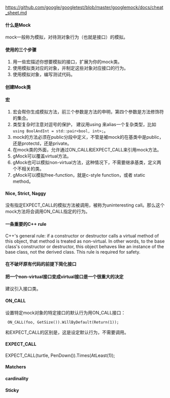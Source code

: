 https://github.com/google/googletest/blob/master/googlemock/docs/cheat_sheet.md

#### 什么是Mock
mock一般称为模拟，对待测对象行为（也就是接口）的模拟。

#### 使用的三个步骤

1. 用一些宏描述你想要模拟的接口，扩展为你的mock类。
1. 使用模拟类对应的对象，并制定这些对象对应接口的行为。
1. 使用模拟对象，编写测试代码。

#### 创建Mock类

#### 宏
1. 宏会帮你生成模拟方法，前三个参数是方法的申明，第四个参数是方法修饰符的集合。
1. 类型复杂时注意对逗号的保护， 建议用using 来alias一个复杂类型，比如`using BoolAndInt = std::pair<bool, int>;`。
1. mock的方法必须在public分段中定义，不管是被mock的在基类中是public，还是protectd，还是private。
1. 在mock类的外面，允许通过ON_CALL和EXPECT_CALL来引用mock方法。
1. gMock可以覆盖virtual方法。
1. gMock也可以模拟non-virtual方法，这种情况下，不需要继承基类，定义两个不相关的类。
1. gMock可以模拟free-function，就是c-style function，或者 static method。

####  Nice, Strict, Naggy
没有指定EXPECT_CALL的模拟方法被调用，被称为uninteresting call。那么这个mock方法将会调用ON_CALL指定的行为。


#### 一条重要的C++ rule
C++'s general rule: if a constructor or destructor calls a virtual method of this object, that method is treated as non-virtual. 
In other words, to the base class's constructor or destructor, this object behaves like an instance of the base class, not the derived class.
This rule is required for safety.

#### 在不破坏原有代码的前提下简化接口

#### 把一个non-virtual接口变成virtual接口是一个很重大的决定

建议引入接口类。

#### ON_CALL

设置特定mock对象的特定接口的默认行为用ON_CALL接口：

```
 ON_CALL(foo, GetSize()).WillByDefault(Return(1));
````
和EXPECT_CALL的区别是，这是设定默认行为，不需要调用。

#### EXPECT_CALL

EXPECT_CALL(turtle, PenDown()).Times(AtLeast(1));

#### Matchers

#### cardinality

#### Sticky
